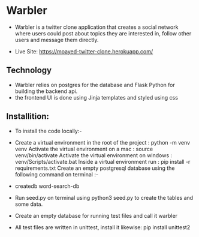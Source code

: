 # Warbler
- Warbler is a twitter clone application that creates a social network where users could post
about topics they are interested in, follow other users and message them directly.

- Live Site: https://moayed-twitter-clone.herokuapp.com/

## Technology
- Warbler relies on postgres for the database and Flask Python for building the backend api.
- the frontend UI is done using Jinja templates and styled using css

## Installition:
- To install the code locally:-

- Create a virtual environment in the root of the project : python -m venv venv
Activate the virtual environment on a mac : source venv/bin/activate
Activate the virtual environment on windows : venv/Scripts/activate.bat
Inside a virtual environment run : pip install -r requirements.txt
Create an empty postgresql database using the following command on terminal :-

- createdb word-search-db
- Run seed.py on terminal using python3 seed.py to create the tables and some data.

- Create an empty database for running test files and call it warbler

- All test files are written in unittest, install it likewise: pip install unittest2

